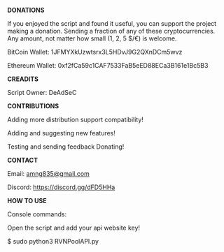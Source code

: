 **DONATIONS**

If you enjoyed the script and found it useful, you can support the project making a donation. Sending a fraction of any of these cryptocurrencies. Any amount, not matter how small (1, 2, 5 $/€) is welcome.

BitCoin Wallet: 1JFMYXkUzwtsrx3L5HDvJ9G2QXnDCm5wvz

Ethereum Wallet: 0xf2fCa59c1CAF7533FaB5eED88ECa3B161e1Bc5B3

**CREADITS**

Script Owner: DeAdSeC

**CONTRIBUTIONS**

Adding more distribution support compatibility!

Adding and suggesting new features!

Testing and sending feedback Donating!

**CONTACT**

Email: amng835@gmail.com

Discord: https://discord.gg/dFD5HHa

**HOW TO USE**

Console commands:

Open the script and add your api website key!

$ sudo python3 RVNPoolAPI.py
